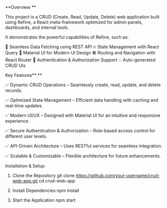 **Overview **

This project is a CRUD (Create, Read, Update, Delete) web application built using Refine, a React meta-framework optimized for admin panels, dashboards, and internal tools.

It demonstrates the powerful capabilities of Refine, such as:

🚀 Seamless Data Fetching using REST API
🔥 State Management with React Query
🎨 Material UI for Modern UI Design
🛠 Routing and Navigation with React Router
🔑 Authentication & Authorization Support
💡 Auto-generated CRUD UIs

Key Features**
**

✅ Dynamic CRUD Operations – Seamlessly create, read, update, and delete records.

✅ Optimized State Management – Efficient data handling with caching and real-time updates.

✅ Modern UI/UX – Designed with Material UI for an intuitive and responsive experience.

✅ Secure Authentication & Authorization – Role-based access control for different user levels.

✅ API-Driven Architecture – Uses RESTful services for seamless integration.

✅ Scalable & Customizable – Flexible architecture for future enhancements.

Installation & Setup
1. Clone the Repository
   git clone https://github.com/your-username/crud-web-app.git
cd crud-web-app

2. Install Dependencies
npm install
3. Start the Application
   npm start
